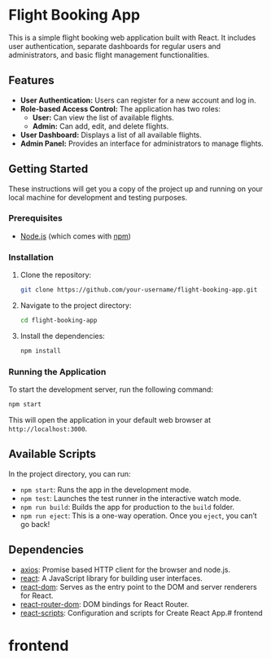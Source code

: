 # Flight Booking App

This is a simple flight booking web application built with React. It includes user authentication, separate dashboards for regular users and administrators, and basic flight management functionalities.

## Features

*   **User Authentication:** Users can register for a new account and log in.
*   **Role-based Access Control:** The application has two roles:
    *   **User:** Can view the list of available flights.
    *   **Admin:** Can add, edit, and delete flights.
*   **User Dashboard:** Displays a list of all available flights.
*   **Admin Panel:** Provides an interface for administrators to manage flights.

## Getting Started

These instructions will get you a copy of the project up and running on your local machine for development and testing purposes.

### Prerequisites

*   [Node.js](https://nodejs.org/) (which comes with [npm](https://www.npmjs.com/))

### Installation

1.  Clone the repository:
    ```sh
    git clone https://github.com/your-username/flight-booking-app.git
    ```
2.  Navigate to the project directory:
    ```sh
    cd flight-booking-app
    ```
3.  Install the dependencies:
    ```sh
    npm install
    ```

### Running the Application

To start the development server, run the following command:

```sh
npm start
```

This will open the application in your default web browser at `http://localhost:3000`.

## Available Scripts

In the project directory, you can run:

*   `npm start`: Runs the app in the development mode.
*   `npm test`: Launches the test runner in the interactive watch mode.
*   `npm run build`: Builds the app for production to the `build` folder.
*   `npm run eject`: This is a one-way operation. Once you `eject`, you can’t go back!

## Dependencies

*   [axios](https://axios-http.com/): Promise based HTTP client for the browser and node.js.
*   [react](https://reactjs.org/): A JavaScript library for building user interfaces.
*   [react-dom](https://reactjs.org/docs/react-dom.html): Serves as the entry point to the DOM and server renderers for React.
*   [react-router-dom](https://reactrouter.com/): DOM bindings for React Router.
*   [react-scripts](https://create-react-app.dev/docs/available-scripts): Configuration and scripts for Create React App.# frontend
# frontend
